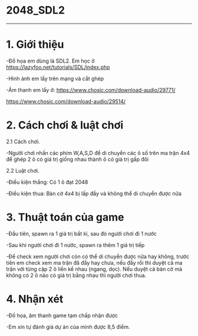 # 2048_SDL2

***

# 1. Giới thiệu

-Đồ họa em dùng là SDL2. Em học ở https://lazyfoo.net/tutorials/SDL/index.php

-Hình ảnh em lấy trên mạng và cắt ghép

-Âm thanh em lấy ở:
https://www.chosic.com/download-audio/29771/

https://www.chosic.com/download-audio/29514/
                   

# 2. Cách chơi & luật chơi

2.1 Cách chơi.

-Người chơi nhấn các phím W,A,S,D để di chuyển các ô số trên ma trận 4x4 để ghép 2 ô có giá trị giống nhau thành ô có giá trị gấp đôi

2.2 Luật chơi.

-Điều kiện thắng: Có 1 ô đạt 2048

-Điều kiện thua: Bàn cờ 4x4 bị lấp đầy và không thể di chuyển được nữa

# 3. Thuật toán của game

-Đầu tiên, spawn ra 1 giá trị bất kì, sau đó người chơi đi 1 nước

-Sau khi người chơi đi 1 nước, spawn ra thêm 1 giá trị tiếp 

-Để check xem người chơi còn có thể di chuyển được nữa hay không, trước tiên em check xem ma trận đã đầy hay chưa, nếu đầy rồi thì duyệt cả ma trận với từng cặp 2 ô liền kề nhau (ngang, dọc). Nếu duyệt cả bàn cờ mà không có 2 ô nào có giá trị bằng nhau thì người chơi thua.

# 4. Nhận xét

-Đồ họa, âm thanh game tạm chấp nhận được 

-Em xin tự đánh giá dự án của mình được 8,5 điểm.
